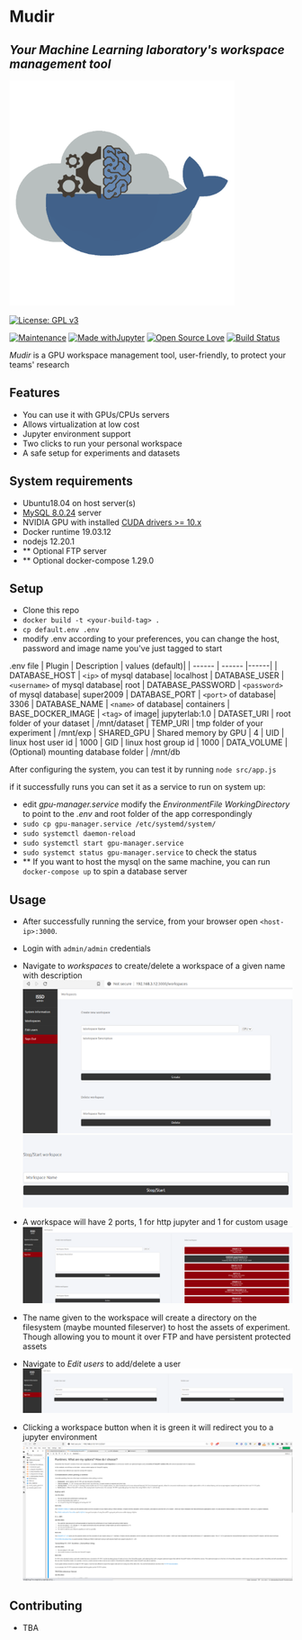 # Mudir
## _Your Machine Learning laboratory's workspace management tool_

<img src="https://github.com/moa-mudir/mudir/blob/main/assets/Logo3.png" width="400" height="400">

[![License: GPL v3](https://img.shields.io/badge/License-GPLv3-blue.svg)](https://www.gnu.org/licenses/gpl-3.0)

[![Maintenance](https://img.shields.io/badge/Maintained%3F-yes-green.svg)](https://GitHub.com/Naereen/StrapDown.js/graphs/commit-activity)
[![Made withJupyter](https://img.shields.io/badge/Made%20with-Jupyter-orange?style=for-the-badge&logo=Jupyter)](https://jupyter.org/try)
[![Open Source Love](https://badges.frapsoft.com/os/v1/open-source.svg?v=103)](https://github.com/ellerbrock/open-source-badges/)
[![Build Status](https://travis-ci.org/joemccann/dillinger.svg?branch=master)](https://travis-ci.org/joemccann/dillinger)

_Mudir_ is a GPU workspace management tool, user-friendly, to protect your teams' research


## Features
- You can use it with GPUs/CPUs servers
- Allows virtualization at low cost
- Jupyter environment support
- Two clicks to run your personal workspace
- A safe setup for experiments and datasets

## System requirements

- Ubuntu18.04 on host server(s)
- [MySQL 8.0.24](https://dev.mysql.com/downloads/mysql/5.7.html) server
- NVIDIA GPU with installed [CUDA drivers >= 10.x](https://developer.nvidia.com/cuda-10.2-download-archive)
- Docker runtime 19.03.12
- nodejs 12.20.1
- ** Optional FTP server
- ** Optional docker-compose 1.29.0

## Setup 
- Clone this repo
- ```docker build -t <your-build-tag> .```
- ```cp default.env .env```
- modify .env according to your preferences, you can change the host, password and image name you've just tagged
to start

.env file
| Plugin | Description | values (default)|
| ------ | ------ |------|
| DATABASE_HOST |  ```<ip>``` of mysql database| localhost 
| DATABASE_USER | ```<username>``` of mysql database| root
| DATABASE_PASSWORD |  ```<password>``` of mysql database| super2009
| DATABASE_PORT | ```<port>``` of database| 3306
| DATABASE_NAME | ```<name>``` of database| containers
| BASE_DOCKER_IMAGE |  ```<tag>``` of image| jupyterlab:1.0
| DATASET_URI  | root folder of your dataset | /mnt/dataset 
| TEMP_URI  | tmp folder of your experiment | /mnt/exp
| SHARED_GPU | Shared memory by GPU | 4
| UID | linux host user id | 1000
| GID | linux host group id | 1000
| DATA_VOLUME | (Optional) mounting database folder | /mnt/db

After configuring the system, you can test it by running ```node src/app.js```

if it successfully runs you can set it as a service to run on system up:
- edit _gpu-manager.service_ modify the _EnvironmentFile_ _WorkingDirectory_ to point to the _.env_ and root folder of the app correspondingly
- ```sudo cp gpu-manager.service /etc/systemd/system/```
- ```sudo systemctl daemon-reload```
- ```sudo systemctl start gpu-manager.service```
- ```sudo systemct status gpu-manager.service``` to check the status
- ** If you want to host the mysql on the same machine, you can run ```docker-compose up``` to spin a database server

## Usage
- After successfully running the service, from your browser open ```<host-ip>:3000```.
- Login with ```admin/admin``` credentials
- Navigate to _workspaces_ to create/delete a workspace of a given name with description
  ![workspaces](https://github.com/moa-mudir/mudir/blob/main/assets/ws1.png)
  ![workspace delete](https://github.com/moa-mudir/mudir/blob/main/assets/ws3.png)
  
- A workspace will have 2 ports, 1 for http jupyter and 1 for custom usage
   ![workspaces](https://github.com/moa-mudir/mudir/blob/main/assets/ws2.png)

- The name given to the workspace will create a directory on the filesystem (maybe mounted fileserver) to host the assets
of experiment. Though allowing you to mount it over FTP and have persistent protected assets
- Navigate to _Edit users_ to add/delete a user
    ![User add/delete](https://github.com/moa-mudir/mudir/blob/main/assets/ws4.png)

- Clicking a workspace button when it is green it will redirect you to a jupyter environment
![Jupyter environment](https://github.com/moa-mudir/mudir/blob/main/assets/ws5.png)
  
## Contributing
- TBA
